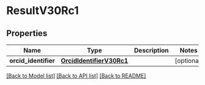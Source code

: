 # ResultV30Rc1

## Properties
Name | Type | Description | Notes
------------ | ------------- | ------------- | -------------
**orcid_identifier** | [**OrcidIdentifierV30Rc1**](OrcidIdentifierV30Rc1.md) |  | [optional] 

[[Back to Model list]](../README.md#documentation-for-models) [[Back to API list]](../README.md#documentation-for-api-endpoints) [[Back to README]](../README.md)

